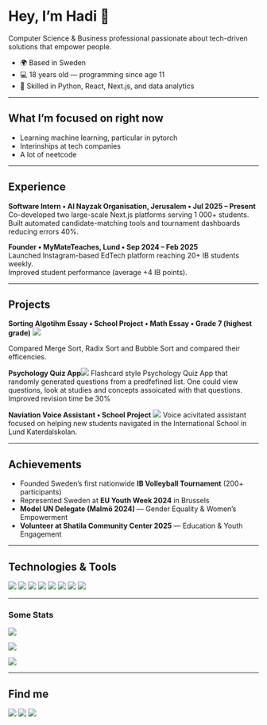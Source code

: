 # Hey, I’m Hadi 👋

Computer Science & Business professional passionate about tech-driven solutions that empower people.

- 🌍 Based in Sweden  
- 💻 18 years old — programming since age 11  
- 🧠 Skilled in Python, React, Next.js, and data analytics  

---

## What I’m focused on right now
- Learning machine learning, particular in pytorch
- Interinships at tech companies
- A lot of neetcode 
---

## Experience

**Software Intern • Al Nayzak Organisation, Jerusalem • Jul 2025 – Present**  
Co-developed two large-scale Next.js platforms serving 1 000+ students.  
Built automated candidate-matching tools and tournament dashboards reducing errors 40%.

**Founder • MyMateTeaches, Lund • Sep 2024 – Feb 2025**  
Launched Instagram-based EdTech platform reaching 20+ IB students weekly.  
Improved student performance (average +4 IB points).

---

## Projects

**Sorting Algotihm Essay • School Project • Math Essay • Grade 7 (highest grade)**   <img src="https://img.shields.io/badge/-Python-3776AB?logo=python&logoColor=white" />

Compared Merge Sort, Radix Sort and Bubble Sort and compared their efficencies. 

**Psychology Quiz App**<img src="https://img.shields.io/badge/-Python-3776AB?logo=python&logoColor=white" />
Flashcard style Psychology Quiz App that randomly generated questions from a predfefined list. One could view questions, look at studies and concepts assoicated with that questions. Improved revision time be 30%

**Naviation Voice Assistant • School Project** <img src="https://img.shields.io/badge/-Python-3776AB?logo=python&logoColor=white" />
Voice acivitated assistant focused on helping new students navigated in the International School in Lund Katerdalskolan. 

---

## Achievements
- Founded Sweden’s first nationwide **IB Volleyball Tournament** (200+ participants)  
- Represented Sweden at **EU Youth Week 2024** in Brussels  
- **Model UN Delegate (Malmö 2024)** — Gender Equality & Women’s Empowerment  
- **Volunteer at Shatila Community Center 2025** — Education & Youth Engagement  

---

## Technologies & Tools
<p>
  <img src="https://img.shields.io/badge/-Python-3776AB?logo=python&logoColor=white" />
  <img src="https://img.shields.io/badge/-React-61DAFB?logo=react&logoColor=black" />
  <img src="https://img.shields.io/badge/-Next.js-000000?logo=nextdotjs&logoColor=white" />
  <img src="https://img.shields.io/badge/-JavaScript-F7DF1E?logo=javascript&logoColor=black" />
  <img src="https://img.shields.io/badge/-Git-F05032?logo=git&logoColor=white" />
  <img src="https://img.shields.io/badge/-Excel-217346?logo=microsoftexcel&logoColor=white" />
  <img src="https://img.shields.io/badge/-Project%20Management-007ACC" />
  <img src="https://img.shields.io/badge/-Data%20Analytics-4CAF50" />
</p>

---

<!-- GitHub stats -->
### Some Stats 
<p>
  <img src="https://github-readme-stats.vercel.app/api?username=schhadi&show_icons=true&theme=default&hide_border=true" />
</p>
<p>
  <img src="https://streak-stats.demolab.com?user=schhadi&theme=default&hide_border=true" />
</p>
<p>
  <img src="https://github-readme-stats.vercel.app/api/top-langs/?username=schhadi&layout=compact&hide_border=true" />
</p>

---

## Find me
<p>
  <a href="https://www.linkedin.com/in/hadischarbrodt"><img src="https://img.shields.io/badge/-LinkedIn-blue?logo=linkedin&logoColor=white" /></a>
  <a href="mailto:h.scharbrodt@gmail.com"><img src="https://img.shields.io/badge/-Email-gray?logo=gmail&logoColor=white" /></a>
  <a href="https://schhadi.github.com/hadisite"><img src="https://img.shields.io/badge/-GitHub-black?logo=github&logoColor=white" /></a>
</p>
